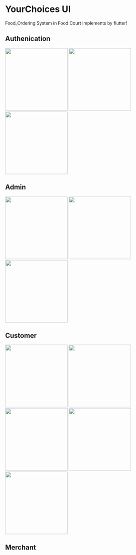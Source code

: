 # YourChoices UI
Food_Ordering System in Food Court implements by flutter!

## Authenication
<img src="https://github.com/pakkawat-boonsri/YourChoices/assets/91787198/49866da7-93ff-4f19-a9c8-e28e5fdecf29" width="200" />
<img src="https://github.com/pakkawat-boonsri/YourChoices/assets/91787198/e45edb84-d7c9-4bba-84b2-a06c7b344477" width="200" />
<img src="https://github.com/pakkawat-boonsri/YourChoices/assets/91787198/b8c05c62-6c3d-492c-8fff-5c660d326674" width="200" />

## Admin
<img src="https://github.com/pakkawat-boonsri/YourChoices/assets/91787198/8a41c0a0-5aa4-442e-820a-ba31c08cf36b" width="200" />
<img src="https://github.com/pakkawat-boonsri/YourChoices/assets/91787198/a51fd908-7d8a-492c-979e-0b09424f67af" width="200" />
<img src="https://github.com/pakkawat-boonsri/YourChoices/assets/91787198/01ff1229-d937-4dc8-b78f-817b8b80c8d2" width="200" />

## Customer
<img src="https://github.com/pakkawat-boonsri/YourChoices/assets/91787198/14fd8f35-e987-485f-87e1-57e94b26a94e" width="200" />
<img src="https://github.com/pakkawat-boonsri/YourChoices/assets/91787198/07c67099-f1b6-40e3-903f-799e70363a3a" width="200" />
<img src="https://github.com/pakkawat-boonsri/YourChoices/assets/91787198/b93e09d6-d7aa-4640-85f2-c4b2b14dbd0e" width="200" />
<img src="https://github.com/pakkawat-boonsri/YourChoices/assets/91787198/fc12ec52-d62e-4dd6-850f-e7b0fb6496dd" width="200" />
<img src="https://github.com/pakkawat-boonsri/YourChoices/assets/91787198/2ceac8e1-f4ea-44ad-a349-b6b90545b616" width="200" />



## Merchant


